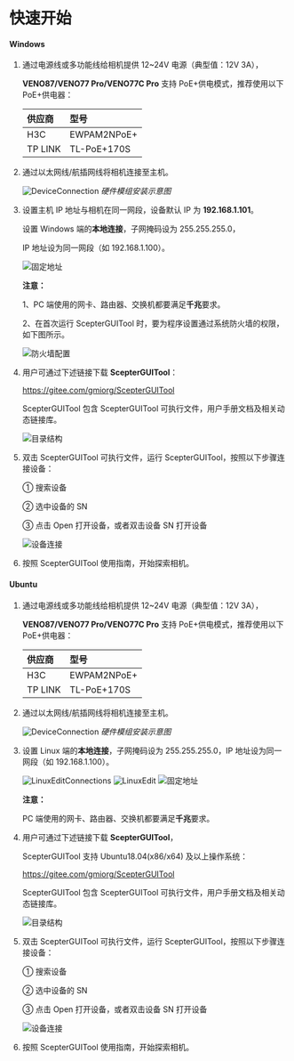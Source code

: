 # 快速开始

<!-- tabs:start -->

#### **Windows**

1. 通过电源线或多功能线给相机提供 12~24V 电源（典型值：12V 3A），

   **VENO87/VENO77 Pro/VENO77C Pro** 支持 PoE+供电模式，推荐使用以下 PoE+供电器：

   | 供应商  | 型号        |
   | :------ | :---------- |
   | H3C     | EWPAM2NPoE+ |
   | TP LINK | TL-PoE+170S |

2. 通过以太网线/航插网线将相机连接至主机。

   ![DeviceConnection](pic/DeviceConnection.png)
   _硬件模组安装示意图_

3. 设置主机 IP 地址与相机在同一网段，设备默认 IP 为 **192.168.1.101**。

   设置 Windows 端的**本地连接**，子网掩码设为 255.255.255.0，

   IP 地址设为同一网段（如 192.168.1.100）。

   ![固定地址](pic/WindowsStaticAddress.png)

   **注意：**

   1、PC 端使用的网卡、路由器、交换机都要满足**千兆**要求。

   2、在首次运行 ScepterGUITool 时，要为程序设置通过系统防火墙的权限，如下图所示。

   ![防火墙配置](pic/WindowsFirewallSetting.png)

4. 用户可通过下述链接下载 **ScepterGUITool**：

   <https://gitee.com/gmiorg/ScepterGUITool>

   ScepterGUITool 包含 ScepterGUITool 可执行文件，用户手册文档及相关动态链接库。

   ![目录结构](pic/WindowsContents.png)

5. 双击 ScepterGUITool 可执行文件，运行 ScepterGUITool，按照以下步骤连接设备：

   ① 搜索设备

   ② 选中设备的 SN

   ③ 点击 Open 打开设备，或者双击设备 SN 打开设备

   ![设备连接](pic/ConnectDevice.png)

6. 按照 ScepterGUITool 使用指南，开始探索相机。

#### **Ubuntu**

1. 通过电源线或多功能线给相机提供 12~24V 电源（典型值：12V 3A），

   **VENO87/VENO77 Pro/VENO77C Pro** 支持 PoE+供电模式，推荐使用以下 PoE+供电器：

   | 供应商  | 型号        |
   | :------ | :---------- |
   | H3C     | EWPAM2NPoE+ |
   | TP LINK | TL-PoE+170S |

2. 通过以太网线/航插网线将相机连接至主机。

   ![DeviceConnection](pic/DeviceConnection.png)
   _硬件模组安装示意图_

3. 设置 Linux 端的**本地连接**，子网掩码设为 255.255.255.0，IP 地址设为同一网段（如 192.168.1.100）。

   ![LinuxEditConnections](pic/LinuxEditConnections.png)
   ![LinuxEdit](pic/LinuxEdit.png)
   ![固定地址](pic/LinuxStaticAddress.png)

   **注意：**

   PC 端使用的网卡、路由器、交换机都要满足**千兆**要求。

4. 用户可通过下述链接下载 **ScepterGUITool**，

   ScepterGUITool 支持 Ubuntu18.04(x86/x64) 及以上操作系统：

   <https://gitee.com/gmiorg/ScepterGUITool>

   ScepterGUITool 包含 ScepterGUITool 可执行文件，用户手册文档及相关动态链接库。

   ![目录结构](pic/LinuxContents.png)

5. 双击 ScepterGUITool 可执行文件，运行 ScepterGUITool，按照以下步骤连接设备：

   ① 搜索设备

   ② 选中设备的 SN

   ③ 点击 Open 打开设备，或者双击设备 SN 打开设备

   ![设备连接](pic/ConnectDevice.png)

6. 按照 ScepterGUITool 使用指南，开始探索相机。

<!-- tabs:end -->
